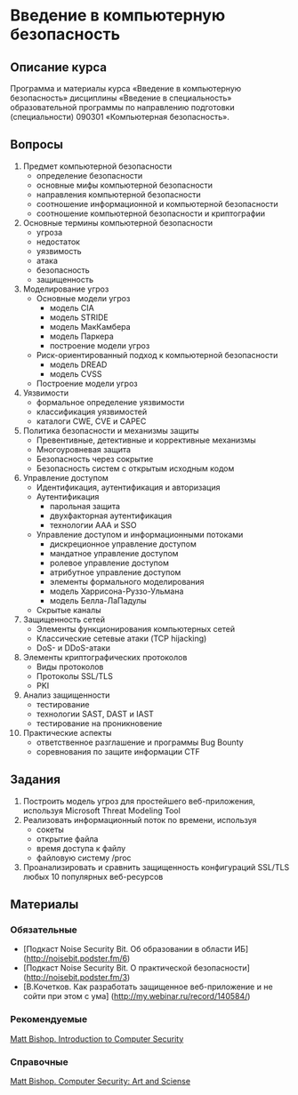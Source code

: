 # Введение в компьютерную безопасность

## Описание курса

Программа и материалы курса «Введение в компьютерную безопасность»
дисциплины «Введение в специальность» образовательной программы по направлению подготовки (специальности)
090301 «Компьютерная безопасность». 

## Вопросы

1. Предмет компьютерной безопасности
    * определение безопасности
    * основные мифы компьютерной безопасности
    * направления компьютерной безопасности
    * соотношение информационной и компьютерной безопасности
    * соотношение компьютерной безопасности и криптографии
1. Основные термины компьютерной безопасности
    * угроза
    * недостаток
    * уязвимость
    * атака
    * безопасность
    * защищенность
1. Моделирование угроз
    * Основные модели угроз 
        * модель CIA
        * модель STRIDE
        * модель МакКамбера
        * модель Паркера
        * построение модели угроз
    * Риск-ориентированный подход к компьютерной безопасности
        * модель DREAD
        * модель CVSS
    * Построение модели угроз
1. Уязвимости
    * формальное определение уязвимости
    * классификация уязвимостей
    * каталоги CWE, CVE и CAPEC 
1. Политика безопасности и механизмы защиты
    * Превентивные, детективные и коррективные механизмы
    * Многоуровневая защита
    * Безопасность через сокрытие 
    * Безопасность систем с открытым исходным кодом
1. Управление доступом
    * Идентификация, аутентификация и авторизация
    * Аутентификация
        * парольная защита
        * двухфакторная аутентификация
        * технологии AAA и SSO
    * Управление доступом и информационными потоками
        * дискреционное управление доступом
        * мандатное управление доступом
        * ролевое управление доступом
        * атрибутное управление доступом 
        * элементы формального моделирования
        * модель Харрисона-Руззо-Ульмана
        * модель Белла-ЛаПадулы
    * Скрытые каналы
1. Защищенность сетей
    * Элементы функционирования компьютерных сетей
    * Классические сетевые атаки (TCP hijacking)
    * DoS- и DDoS-атаки
1. Элементы криптографических протоколов
    * Виды протоколов 
    * Протоколы SSL/TLS
    * PKI
1. Анализ защищенности
    * тестирование
    * технологии SAST, DAST и IAST
    * тестирование на проникновение
1. Практические аспекты
    * ответственное разглашение и программы Bug Bounty
    * соревнования по защите информации CTF

## Задания
1. Построить модель угроз для простейшего веб-приложения, используя Microsoft Threat Modeling Tool
1. Реализовать информационный поток по времени, используя
    * сокеты
    * открытие файла
    * время доступа к файлу
    * файловую систему /proc
1. Проанализировать и сравнить защищенность конфигураций SSL/TLS любых 10 популярных веб-ресурсов

## Материалы

### Обязательные
* [Подкаст Noise Security Bit. Об образовании в области ИБ] (http://noisebit.podster.fm/6)
* [Подкаст Noise Security Bit. О практической безопасности] (http://noisebit.podster.fm/3)
* [В.Кочетков. Как разработать защищенное веб-приложение и не сойти при этом с ума] (http://my.webinar.ru/record/140584/)

### Рекомендуемые
[Matt Bishop. Introduction to Computer Security](http://nob.cs.ucdavis.edu/book/book-intro/)

### Справочные
[Matt Bishop. Computer Security: Art and Sciense](http://nob.cs.ucdavis.edu/book/book-aands/)


